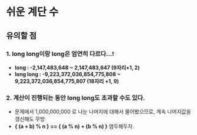 # 쉬운 계단 수

## 유의할 점

### 1. long long이랑 long은 엄연히 다르다...!
  - **long : -2,147,483,648 ~ 2,147,483,647 (9자리+1, 2)**
  - **long long : -9,223,372,036,854,775,808 ~ 9,223,372,036,854,775,807 (18자리 +1, 9)**

### 2. 계산이 진행되는 동안 long long도 초과할 수도 있다.
  - 문제에서 1,000,000,000 로 나눈 나머지에 대해서 물어봤으므로, 계속 나머지값을 갱신해도 무방
  - **{ (a + b) % n } == { (a % n) + (b % n) }** 염두해두자.

